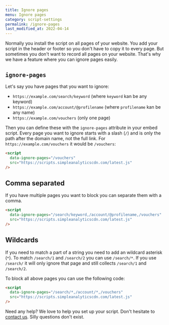 ```yaml
---
title: Ignore pages
menu: Ignore pages
category: script-settings
permalink: /ignore-pages
last_modified_at: 2022-04-14
---
```


Normally you install the script on all pages of your website. You add your script in the header or footer so you don't have to copy it to every page. But sometimes you don't want to record all pages on your website. That's why we have a feature where you can ignore pages easily.

## `ignore-pages`

Let's say you have pages that you want to ignore:

- `https://example.com/search/keyword` (where `keyword` kan be any keyword)
- `https://example.com/account/@profilename` (where `profilename` kan be any name)
- `https://example.com/vouchers` (only one page)

Then you can define these with the `ignore-pages` attribute in your embed script. Every page you want to ignore starts with a slash (`/`) and is only the path after the domain name, not the full link. For `https://example.com/vouchers` it would be `/vouchers`:

```html
<script
  data-ignore-pages="/vouchers"
  src="https://scripts.simpleanalyticscdn.com/latest.js"
/>
```

## Comma separated

If you have multiple pages you want to block you can separate them with a comma.

```html
<script
  data-ignore-pages="/search/keyword,/account/@profilename,/vouchers"
  src="https://scripts.simpleanalyticscdn.com/latest.js"
/>
```

## Wildcards

If you need to match a part of a string you need to add an wildcard asterisk (`*`). To match `/search/1` and `/search/2` you can use `/search/*`. If you use `/search/` it will only ignore that page and still collects `/search/1` and `/search/2`.

To block all above pages you can use the following code:

```html
<script
  data-ignore-pages="/search/*,/account/*,/vouchers"
  src="https://scripts.simpleanalyticscdn.com/latest.js"
/>
```

Need any help? We love to help you set up your script. Don't hesitate to [contact us](https://simpleanalytics.com/contact). Silly questions don't exist.
